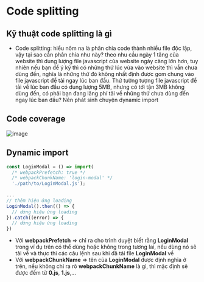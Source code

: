 # Code splitting
## Kỹ thuật code splitting là gì
- Code splitting: hiểu nôm na là phân chia code thành nhiều file độc lập, vậy tại sao cần phân chia như này? theo nhu cầu ngày 1 tăng của website thì dung lượng file javascript của website ngày càng lớn hơn, tuy nhiên nếu bạn để ý kỹ thì có những thứ lúc vừa vào website thì vẫn chưa dùng đến, nghĩa là những thứ đó không nhất định được gom chung vào file javascript để tải ngay lúc ban đầu. Thử tưởng tượng file javascript để tải về lúc ban đầu có dung lượng 5MB, nhưng có tới tận 3MB không dùng đến, có phải bạn đang lãng phí tải về những thứ chưa dùng đến ngay lúc ban đầu? Nên phát sinh chuyện dynamic import
## Code coverage
![image](https://user-images.githubusercontent.com/36779105/117940612-71ddd700-b333-11eb-8f9a-2ecf9c2787cc.png)
## Dynamic import
```javascript
const LoginModal = () => import(
  /* webpackPrefetch: true */
  /* webpackChunkName: 'login-modal' */
  './path/to/LoginModal.js');
  
...
// thêm hiệu ứng loading
LoginModal().then(() => {
  // dừng hiệu ứng loading
}).catch((error) => {
  // dừng hiệu ứng loading
})
```
- Với **webpackPrefetch** => chỉ ra cho trình duyệt biết rằng **LoginModal** trong ví dụ trên có thể dùng hoặc không trong tương lai, nếu dùng nó sẽ tải về và thực thi các câu lệnh sau khi đã tải file **LoginModal** về
- Với **webpackChunkName** => tên của **LoginModal** được định nghĩa ở trên, nếu không chỉ ra rõ **webpackChunkName** là gì, thì mặc định sẽ được đếm từ **0.js**, **1.js**,...
